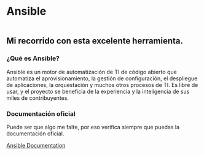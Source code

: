 
# Ansible


```
```


## Mi recorrido con esta excelente herramienta.

### ¿Qué es Ansible?

Ansible es un motor de automatización de TI de código abierto que automatiza el aprovisionamiento, la gestión de configuración, el despliegue de aplicaciones, la orquestación y muchos otros procesos de TI. Es libre de usar, y el proyecto se beneficia de la experiencia y la inteligencia de sus miles de contribuyentes.

### Documentación oficial

Puede ser que algo me falte, por eso verifica siempre que puedas la documentación oficial.

[Ansible Documentation](https://docs.ansible.com/)

